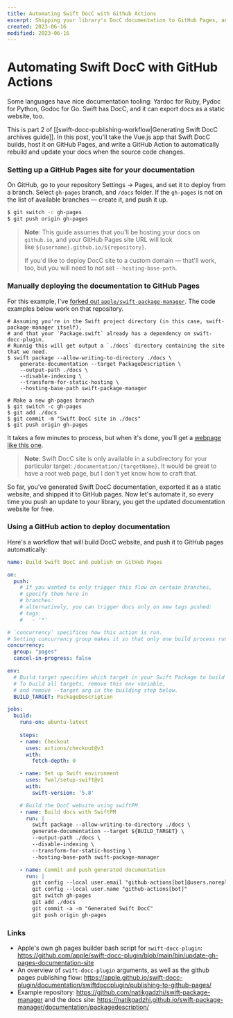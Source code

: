 ```yaml
---
title: Automating Swift DocC with Github Actions
excerpt: Shipping your library's DocC documentation to GitHub Pages, and keeping it up to date with a GitHub action.
created: 2023-06-16
modified: 2023-06-16
---
```


# Automating Swift DocC with GitHub Actions

Some languages have nice documentation tooling: Yardoc for Ruby, Pydoc for Python, Godoc for Go. Swift has DocC, and it can export docs as a static website, too.

This is part 2 of [[swift-docc-publishing-workflow|Generating Swift DocC archives guide]]. In this post, you'll take the Vue.js app that Swift DocC builds, host it on GitHub Pages, and write a GitHub Action to automatically rebuild and update your docs when the source code changes.

### Setting up a GitHub Pages site for your documentation

On GitHub, go to your repository Settings → Pages, and set it to deploy from a branch. Select `gh-pages` branch, and `/docs` folder. If the `gh-pages` is not on the list of available branches — create it, and push it up.

```bash
$ git switch -c gh-pages
$ git push origin gh-pages
```


> **Note**: This guide assumes that you'll be hosting your docs on `github.io`, and your GitHub Pages site URL will look like `${username}.github.io/${repository}`.
> 
> If you'd like to deploy DocC site to a custom domain — that'll work, too, but you will need to not set `--hosting-base-path`.


### Manually deploying the documentation to GitHub Pages

For this example, I've [forked out `apple/swift-package-manager`](https://github.com/natikgadzhi/swift-package-manager). The code examples below work on that repository.

```shell
# Assuming you're in the Swift project directory (in this case, swift-package-manager itself), 
# and that your `Package.swift` already has a dependency on swift-docc-plugin.
# Runnig this will get output a `./docs` directory containing the site that we need.
$ swift package --allow-writing-to-directory ./docs \
	generate-documentation --target PackageDescription \
    --output-path ./docs \
    --disable-indexing \
    --transform-for-static-hosting \
    --hosting-base-path swift-package-manager

# Make a new gh-pages branch
$ git switch -c gh-pages
$ git add ./docs
$ git commit -m "Swift DocC site in ./docs"
$ git push origin gh-pages
```

It takes a few minutes to process, but when it's done, you'll get a [webpage like this one](https://natikgadzhi.github.io/swift-package-manager/documentation/packagedescription/).

> **Note**: Swift DocC site is only available in a subdirectory for your particular target: `/documentation/{targetName}`. It would be great to have a root web page, but I don't yet know how to craft that.

So far, you've generated Swift DocC documentation, exported it as a static website, and shipped it to GitHub pages. Now let's automate it, so every time you push an update to your library, you get the updated documentation website for free.

### Using a GitHub action to deploy documentation

Here's a workflow that will build DocC website, and push it to GitHub pages automatically:

```yaml
name: Build Swift DocC and publish on GitHub Pages

on:
  push:
    # If you wanted to only trigger this flow on certain branches,
    # specify them here in 
    # branches: 
    # alternatively, you can trigger docs only on new tags pushed:
    # tags:
    #   - '*'

# `concurrency` specifices how this action is run. 
# Setting concurrency group makes it so that only one build process runs at a time.
concurrency:
  group: "pages"
  cancel-in-progress: false

env:
  # Build target specifies which target in your Swift Package to build documentation for.
  # To build all targets, remove this env variable, 
  # and remove --target arg in the building step below.
  BUILD_TARGET: PackageDescription

jobs:
  build:
    runs-on: ubuntu-latest
    
    steps:
    - name: Checkout
      uses: actions/checkout@v3
      with:
        fetch-depth: 0

    - name: Set up Swift environment
      uses: fwal/setup-swift@v1
      with:
        swift-version: '5.8'

    # Build the DocC website using swiftPM.
    - name: Build docs with SwiftPM
      run: |
        swift package --allow-writing-to-directory ./docs \
        generate-documentation --target ${BUILD_TARGET} \
        --output-path ./docs \
        --disable-indexing \
        --transform-for-static-hosting \
        --hosting-base-path swift-package-manager

    - name: Commit and push generated documentation
      run: |
        git config --local user.email "github-actions[bot]@users.noreply.github.com"
        git config --local user.name "github-actions[bot]"
        git switch gh-pages
        git add ./docs
        git commit -a -m "Generated Swift DocC"
        git push origin gh-pages

```


### Links

- Apple's own gh pages builder bash script for `swift-docc-plugin`: https://github.com/apple/swift-docc-plugin/blob/main/bin/update-gh-pages-documentation-site
- An overview of `swift-docc-plugin` arguments, as well as the github pages publishing flow: https://apple.github.io/swift-docc-plugin/documentation/swiftdoccplugin/publishing-to-github-pages/
- Example repository: https://github.com/natikgadzhi/swift-package-manager and the docs site: https://natikgadzhi.github.io/swift-package-manager/documentation/packagedescription/


